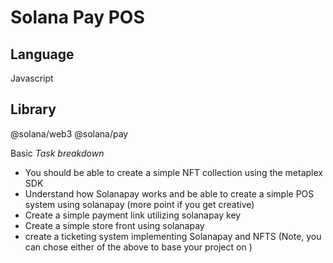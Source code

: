 # Solana Pay POS

## Language

Javascript

## Library

@solana/web3
@solana/pay

Basic
_Task breakdown_

- You should be able to create a simple NFT collection using the metaplex SDK
- Understand how Solanapay works and be able to create a simple POS system using solanapay (more point if you get creative)
- Create a simple payment link utilizing solanapay key
- Create a simple store front using solanapay
- create a ticketing system implementing Solanapay and NFTS
  (Note, you can chose either of the above to base your project on )
